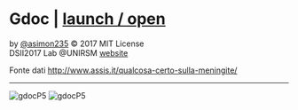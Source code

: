 # Gdoc | [launch / open](http://dsii-2017-unirsm.github.io/asimon235/flu)

by [@asimon235](https://github.com/asimon235) © 2017 MIT License  
DSII2017 Lab @UNIRSM [website](http://dsii-2017-unirsm.github.io)

Fonte dati http://www.assis.it/qualcosa-certo-sulla-meningite/

----

![gdocP5](http://i.imgur.com/FLbP8m2.png)
![gdocP5](http://i.imgur.com/BeQsvih.png)
